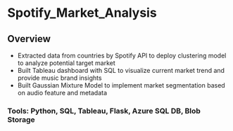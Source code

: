 # Spotify_Market_Analysis

## Overview
* Extracted data from countries by Spotify API to deploy clustering model to analyze potential target market
* Built Tableau dashboard with SQL to visualize current market trend and provide music brand insights
* Built Gaussian Mixture Model to implement market segmentation based on audio feature and metadata

### Tools: Python, SQL, Tableau, Flask, Azure SQL DB, Blob Storage


